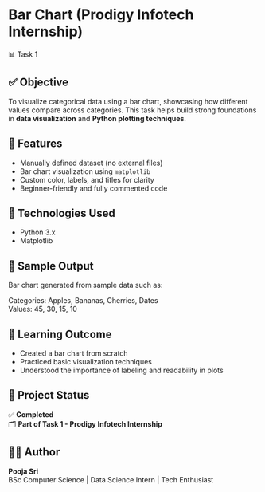  # Bar Chart (Prodigy Infotech Internship) 


📊 Task 1 

## ✅ Objective

To visualize categorical data using a bar chart, showcasing how different values compare across categories. 
This task helps build strong foundations in **data visualization** and **Python plotting techniques**.

## 🚀 Features

- Manually defined dataset (no external files)
- Bar chart visualization using `matplotlib`
- Custom color, labels, and titles for clarity
- Beginner-friendly and fully commented code

## 🧪 Technologies Used

- Python 3.x
- Matplotlib

## 📌 Sample Output

Bar chart generated from sample data such as:

Categories: Apples, Bananas, Cherries, Dates  
Values:     45,     30,      15,      10

## 🧠 Learning Outcome

- Created a bar chart from scratch
- Practiced basic visualization techniques
- Understood the importance of labeling and readability in plots


## 📎 Project Status

✅ **Completed**  
🗂️ **Part of Task 1 - Prodigy Infotech Internship**
## 👩‍💻 Author

**Pooja Sri**  
BSc Computer Science | Data Science Intern | Tech Enthusiast  



